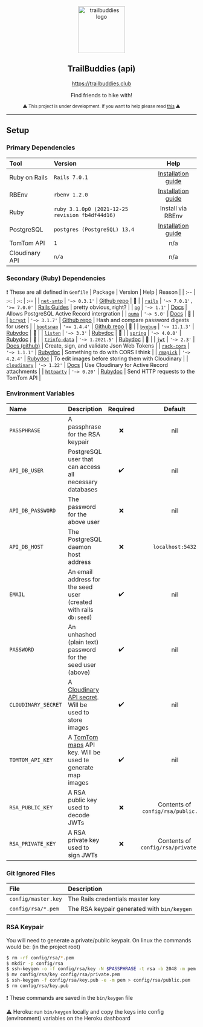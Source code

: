 <div align="center">
  
  <img src="https://i.ibb.co/L5pYP25/logo.png" alt="trailbuddies logo" width="124" />
  
  ## TrailBuddies (api)
  
  https://trailbuddies.club
  
  Find friends to hike with!
  
  <sub>

  ⚠️ This project is under development. If you want to help please read [this](https://trailbuddies.club/join) ⚠️

  </sub>
  
</div>

---

## Setup
### Primary Dependencies
| Tool | Version | Help |
| :-- | :-- | :-: |
| Ruby on Rails | `Rails 7.0.1` | [Installation guide](https://guides.rubyonrails.org/getting_started.html#creating-a-new-rails-project-installing-rails) |
| RBEnv | `rbenv 1.2.0` | [Installation guide](https://github.com/rbenv/rbenv#installation) |
| Ruby | `ruby 3.1.0p0 (2021-12-25 revision fb4df44d16)` | Install via RBEnv |
| PostgreSQL | `postgres (PostgreSQL) 13.4` | [Installation guide](https://www.postgresql.org/download/) |
| TomTom API | `1` | n/a |
| Cloudinary API | `n/a` | n/a |

### Secondary (Ruby) Dependencies
❗ These are all defined in `Gemfile`
| Package | Version | Help | Reason |
| :-- | :-: | :-: | :-- |
| [`net-smtp`](https://rubygems.org/gems/net-smtp) | `'~> 0.3.1'` | [Github repo](https://github.com/ruby/net-smtp) | 🤷 |
| [`rails`](https://rubygems.org/gems/rails) | `'~> 7.0.1', '>= 7.0.0'` | [Rails Guides](https://guides.rubyonrails.org/) | pretty obvious, right? |
| [`pg`](https://rubygems.org/gems/pg) | `'~> 1.1'` | [Docs](https://deveiate.org/code/pg/) | Allows PostgreSQL Active Record intergration |
| [`puma`](https://rubygems.org/gems/puma) | `'~> 5.0'` | [Docs](https://puma.io/puma/) | 🤷 |
| [`bcrypt`](https://rubygems.org/gems/bcrypt) | `'~> 3.1.7'` | [Github repo](https://github.com/bcrypt-ruby/bcrypt-ruby) | Hash and compare password digests for users |
| [`bootsnap`](https://rubygems.org/gems/bootsnap) | `'>= 1.4.4'` | [Github repo](https://github.com/Shopify/bootsnap) | 🤷 |
| [`byebug`](https://rubygems.org/gems/byebug) | `'~> 11.1.3'` | [Rubydoc](https://www.rubydoc.info/gems/byebug/11.1.3) | 🤷 |
| [`listen`](https://rubygems.org/gems/listen) | `'~> 3.3'` | [Rubydoc](https://www.rubydoc.info/gems/listen/3.3.0) | 🤷 |
| [`spring`](https://rubygems.org/gems/spring) | `'~> 4.0.0'` | [Rubydoc](https://www.rubydoc.info/gems/spring/4.0.0) | 🤷 |
| [`tzinfo-data`](https://rubygems.org/gems/tzinfo-data) | `'~> 1.2021.5'` | [Rubydoc](https://www.rubydoc.info/gems/tzinfo-data/1.2021.5) | 🤷 |
| [`jwt`](https://rubygems.org/gems/jwt) | `'~> 2.3'` | [Docs (github)](https://github.com/jwt/ruby-jwt/blob/master/README.md) | Create, sign, and validate Json Web Tokens |
| [`rack-cors`](https://rubygems.org/gems/rack-cors) | `'~> 1.1.1'` | [Rubydoc](https://www.rubydoc.info/gems/rack-cors/1.1.1) | Something to do with CORS I think |
| [`rmagick`](https://rubygems.org/gems/rmagick) | `'~> 4.2.4'` | [Rubydoc](https://www.rubydoc.info/gems/rmagick/4.2.4) | To edit images before storing them with Cloudinary |
| [`cloudinary`](https://rubygems.org/gems/cloudinary) | `'~> 1.22'` | [Docs](http://cloudinary.com/documentation/rails_integration) | Use Cloudinary for Active Record attachments |
| [`httparty`](https://rubygems.org/gems/httparty) | `'~> 0.20'` | [Rubydoc](https://www.rubydoc.info/gems/httparty/0.20.0) | Send HTTP requests to the TomTom API |

### Environment Variables
| Name | Description | Required | Default |
| :-- | :-- | :-: | :-: |
| `PASSPHRASE` | A passphrase for the RSA keypair | ❌ | nil |
| `API_DB_USER` | PostgreSQL user that can access all necessary databases | ✔️ | nil |
| `API_DB_PASSWORD` | The password for the above user | ❌ | nil |
| `API_DB_HOST` | The PostgreSQL daemon host address | ❌ | `localhost:5432` |
| `EMAIL` | An email address for the seed user (created with rails `db:seed`) | ✔️ | nil |
| `PASSWORD` | An unhashed (plain text) password for the seed user (above) | ✔️ | nil |
| `CLOUDINARY_SECRET` | A [Cloudinary API secret](https://cloudinary.com/documentation/cloudinary_glossary#api_key_and_secret). Will be used to store images | ✔️ | nil |
| `TOMTOM_API_KEY` | A [TomTom maps](https://developer.tomtom.com/map-display-api/documentation/product-information/introduction) API key. Will be used te generate map images | ✔️ | nil |
| `RSA_PUBLIC_KEY` | A RSA public key used to decode JWTs | ❌ | Contents of `config/rsa/public.pem` |
| `RSA_PRIVATE_KEY` | A RSA private key used to sign JWTs | ❌ | Contents of `config/rsa/private.pem` |

### Git Ignored Files
| File | Description |
| :-- | :-- |
| `config/master.key` | The Rails credentials master key |
| `config/rsa/*.pem` | The RSA keypair generated with `bin/keygen` |

### RSA Keypair
You will need to generate a private/public keypair. On linux the commands would be: (in the project root)
```bash
$ rm -rf config/rsa/*.pem
$ mkdir -p config/rsa
$ ssh-keygen -o -f config/rsa/key -N $PASSPHRASE -t rsa -b 2048 -m pem
$ mv config/rsa/key config/rsa/private.pem
$ ssh-keygen -f config/rsa/key.pub -e -m pem > config/rsa/public.pem
$ rm config/rsa/key.pub
```
❗ These commands are saved in the `bin/keygen` file

⚠️ Heroku: run `bin/keygen` locally and copy the keys into config (environment) variables on the Heroku dashboard
